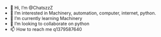 - 👋 Hi, I’m @ChatszzZ
- 👀 I’m interested in Machinery, automation, computer, internet, python.
- 🌱 I’m currently learning Machinery
- 💞️ I’m looking to collaborate on python
- 📫 How to reach me q1379587640

<!---
ChatszzZ/ChatszzZ is a ✨ special ✨ repository because its `README.md` (this file) appears on your GitHub profile.
You can click the Preview link to take a look at your changes.
--->
